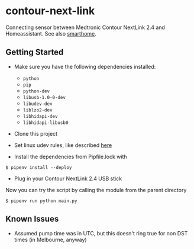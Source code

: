 # contour-next-link

Connecting sensor between Medtronic Contour NextLink 2.4 and Homeassistant. See also [smarthome](https://github.com/ThorsHamster/smarthome).

## Getting Started
* Make sure you have the following dependencies installed:  
    * `python`
    * `pip`
    * `python-dev`
    * `libusb-1.0-0-dev`
    * `libudev-dev`
    * `liblzo2-dev`
    * `libhidapi-dev`
    * `libhidapi-libusb0`

* Clone this project
* Set linux udev rules, like described [here](install/Install.md)
* Install the dependencies from Pipfile.lock with
```
$ pipenv install --deploy
```
* Plug in your Contour NextLink 2.4 USB stick

Now you can try the script by calling the module from the parent directory
```
$ pipenv run python main.py
```

## Known Issues
* Assumed pump time was in UTC, but this doesn't ring true for non DST times (in Melbourne, anyway)
